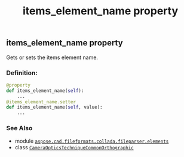 ﻿---
title: items_element_name property
second_title: Aspose.CAD for Python via .NET API References
description: 
type: docs
weight: 40
url: /python-net/aspose.cad.fileformats.collada.fileparser.elements/cameraopticstechniquecommonorthographic/items_element_name/
is_root: false
---

## items_element_name property


Gets or sets the items element name.
### Definition:
```python
@property
def items_element_name(self):
    ...
@items_element_name.setter
def items_element_name(self, value):
    ...
```

### See Also
* module [`aspose.cad.fileformats.collada.fileparser.elements`](../../)
* class [`CameraOpticsTechniqueCommonOrthographic`](/cad/python-net/aspose.cad.fileformats.collada.fileparser.elements/cameraopticstechniquecommonorthographic)

